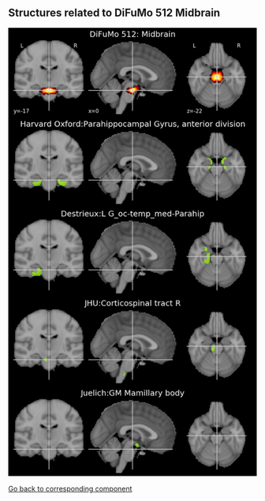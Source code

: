 


## Structures related to DiFuMo 512 Midbrain

![148](148.jpg "Structures related to DiFuMo 512 Midbrain")

[Go back to corresponding component](https://parietal-inria.github.io/DiFuMo/512/html/148.html)